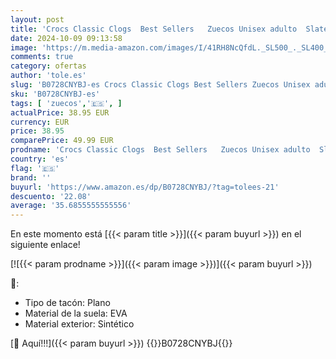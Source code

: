 ```yaml
---
layout: post
title: 'Crocs Classic Clogs  Best Sellers   Zuecos Unisex adulto  Slate Grey  39/40 EU'
date: 2024-10-09 09:13:58
image: 'https://m.media-amazon.com/images/I/41RH8NcQfdL._SL500_._SL400_.jpg'
comments: true
category: ofertas
author: 'tole.es'
slug: 'B0728CNYBJ-es Crocs Classic Clogs Best Sellers Zuecos Unisex adulto...'
sku: 'B0728CNYBJ-es'
tags: [ 'zuecos','🇪🇸', ]
actualPrice: 38.95 EUR
currency: EUR
price: 38.95
comparePrice: 49.99 EUR
prodname: 'Crocs Classic Clogs  Best Sellers   Zuecos Unisex adulto  Slate Grey  39/40 EU'
country: 'es'
flag: '🇪🇸'
brand: ''
buyurl: 'https://www.amazon.es/dp/B0728CNYBJ/?tag=tolees-21'
descuento: '22.08'
average: '35.6855555555556'
---
```


En este momento está [{{< param title >}}]({{< param buyurl >}}) en el siguiente enlace!

[![{{< param prodname >}}]({{< param image >}})]({{< param buyurl >}})

🔎:

- Tipo de tacón: Plano
- Material de la suela: EVA
- Material exterior: Sintético

[🛒 Aquí!!!]({{< param buyurl >}})
{{<world>}}B0728CNYBJ{{</world>}}
